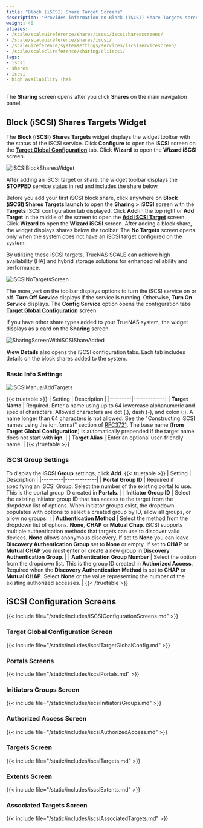 ```yaml
---
title: "Block (iSCSI) Share Target Screens"
description: "Provides information on Block (iSCSI) Share Targets screens and settings."
weight: 40
aliases:
- /scale/scaleuireference/shares/iscsi/iscsisharesscreens/
- /scale/scaleuireference/shares/iscsi/
- /scaleuireference/systemsettings/services/iscsiservicescreen/
- /scale/scaleclireference/sharing/cliiscsi/
tags:
- iscsi
- shares
- iscsi
- high availability (ha)
---
```


The **Sharing** screen opens after you click **Shares** on the main navigation panel.  

## Block (iSCSI) Shares Targets Widget

The **Block (iSCSI) Shares Targets** widget displays the widget toolbar with the status of the iSCSI service. 
Click **Configure** to open the **iSCSI** screen on the **[Target Global Configuration](#target-global-configuration-screen)** tab. 
Click **Wizard** to open the **Wizard iSCSI** screen.

![iSCSIBlockSharesWidget](/images/SCALE/Shares/iSCSIBlockSharesWidget.png "Block (iSCSI) Share Target Widget Toolbar")

After adding an iSCSI target or share, the widget toolbar displays the **STOPPED** service status in red and includes the share below.

Before you add your first iSCSI block share, click anywhere on **Block (iSCSI) Shares Targets <span class="material-icons">launch</span>** to open the **Sharing > iSCSI** screen with the **Targets** iSCSI configuration tab displayed.
Click **Add** in the top right or **Add Target** in the middle of the screen to open the **[Add ISCSI Target](#add-and-edit-iscsi-target-screens)** screen. 
Click **Wizard** to open the **Wizard iSCSI** screen. After adding a block share, the widget displays shares below the toolbar.
The **No Targets** screen opens only when the system does not have an iSCSI target configured on the system.  

By utilizing these iSCSI targets, TrueNAS SCALE can achieve high availability (HA) and hybrid storage solutions for enhanced reliability and performance.

![iSCSINoTargetsScreen](/images/SCALE/Shares/iSCSINoTargetsScreen.png "iSCSI No Targets screen")

The <span class="material-icons">more_vert</span> on the toolbar displays options to turn the iSCSI service on or off. 
**Turn Off Service** displays if the service is running. Otherwise, **Turn On Service** displays. 
The **Config Service** option opens the configuration tabs **[Target Global Configuration](#target-global-configuration-screen)** screen.

If you have other share types added to your TrueNAS system, the widget displays as a card on the **Sharing** screen.

![SharingScreenWithiSCSIShareAdded](/images/SCALE/Shares/SharingScreenWithiSCSIShareAdded.png "Sharing Screen with iSCSI Share")

**View Details** also opens the iSCSI configuration tabs. Each tab includes details on the block shares added to the system.

### Basic Info Settings

![iSCSIManualAddTargets](/images/SCALE/Shares/iSCSIManualAddTargets.png "Add iSCSI Target Screen")

{{< truetable >}}
| Setting | Description |
|---------|-------------|
| **Target Name** | Required. Enter a name using up to 64 lowercase alphanumeric and special characters. Allowed characters are dot (.), dash (-), and colon (:). A name longer than 64 characters is not allowed. See the "Constructing iSCSI names using the iqn.format" section of [RFC3721](https://tools.ietf.org/html/rfc3721.html). The base name (**from Target Global Configuration**) is automatically prepended if the target name does not start with **iqn**. |
| **Target Alias** | Enter an optional user-friendly name. |
{{< /truetable >}}

### iSCSI Group Settings

To display the **iSCSI Group** settings, click **Add**.
{{< truetable >}}
| Setting | Description |
|---------|-------------|
| **Portal Group ID** | Required if specifying an iSCSI Group. Select the number of the existing portal to use. This is the portal group ID created in **Portals**. |
| **Initiator Group ID** | Select the existing initiator group ID that has access to the target from the dropdown list of options. When initiator groups exist, the dropdown populates with options to select a created group by ID, allow all groups, or allow no groups. |
| **Authentication Method** | Select the method from the dropdown list of options. **None**, **CHAP** or **Mutual Chap**. iSCSI supports multiple authentication methods that targets can use to discover valid devices. **None** allows anonymous discovery. If set to **None** you can leave **Discovery Authentication Group** set to **None** or empty. If set to **CHAP** or **Mutual CHAP** you must enter or create a new group in **Discovery Authentication Group**. |
| **Authentication Group Number** | Select the option from the dropdown list. This is the group ID created in **Authorized Access**. Required when the **Discovery Authentication Method** is set to **CHAP** or **Mutual CHAP**. Select **None** or the value representing the number of the existing authorized accesses. |
{{< /truetable >}}

## iSCSI Configuration Screens

{{< include file="/static/includes/iSCSIConfigurationScreens.md" >}}

### Target Global Configuration Screen

{{< include file="/static/includes/iscsiTargetGlobalConfig.md" >}}

### Portals Screens

{{< include file="/static/includes/iscsiPortals.md" >}}

### Initiators Groups Screen

{{< include file="/static/includes/iscsiInitiatorsGroups.md" >}}

### Authorized Access Screen

{{< include file="/static/includes/iscsiAuthorizedAccess.md" >}}

### Targets Screen

{{< include file="/static/includes/iscsiTargets.md" >}}

### Extents Screen

{{< include file="/static/includes/iscsiExtents.md" >}}

### Associated Targets Screen

{{< include file="/static/includes/iscsiAssociatedTargets.md" >}}
